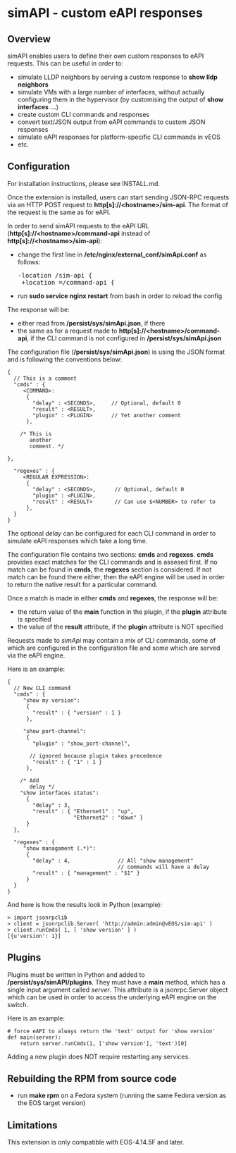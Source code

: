 # simAPI - custom eAPI responses

## Overview
simAPI enables users to define their own custom responses to eAPI requests. This can be useful in order to:
 - simulate LLDP neighbors by serving a custom response to **show lldp neighbors**
 - simulate VMs with a large number of interfaces, without actually configuring them in the hypervisor (by customising the output of **show interfaces ...**)
 - create custom CLI commands and responses
 - convert text/JSON output from eAPI commands to custom JSON responses
 - simulate eAPI responses for platform-specific CLI commands in vEOS
 - etc.

## Configuration
For installation instructions, please see INSTALL.md.

Once the extension is installed, users can start sending JSON-RPC requests via an HTTP POST request to **http[s]://\<hostname\>/sim-api**. The format of the request is the same as for eAPI.

In order to send simAPI requests to the eAPI URL (**http[s]://\<hostname\>/command-api** instead of **http[s]://\<hostname\>/sim-api**):

 - change the first line in **/etc/nginx/external_conf/simApi.conf** as follows:

    <pre>-location /sim-api {
    +location =/command-api {</pre>

 - run **sudo service nginx restart** from bash in order to reload the config

The response will be:
 - either read from **/persist/sys/simApi.json**, if there
 - the same as for a request made to **http[s]://\<hostname\>/command-api**, if the CLI command is not configured in **/persist/sys/simApi.json**

The configuration file (**/persist/sys/simApi.json**) is using the JSON format and is following the conventions below:

```
{
  // This is a comment
  "cmds" : {
     <COMMAND>:
      { 
        "delay" : <SECONDS>,     // Optional, default 0       
        "result" : <RESULT>,
        "plugin" : <PLUGIN>      // Yet another comment
      },

    /* This is
       another 
       comment. */

},

  "regexes" : {
     <REGULAR EXPRESSION>:
      { 
        "delay" : <SECONDS>,      // Optional, default 0       
        "plugin" : <PLUGIN>,
        "result" : <RESULT>       // Can use $<NUMBER> to refer to 
      },
  }
}
```

The optional *delay* can be configured for each CLI command in order to simulate eAPI responses which take a long time.

The configuration file contains two sections: **cmds** and **regexes**. **cmds** provides exact matches for the CLI commands and is assesed first. If no match can be found in **cmds**, the **regexes** section is considered. If not match can be found there either, then the eAPI engine will be used in order to return the native result for a particular command.

Once a match is made in either **cmds** and **regexes**, the response will be:
 - the return value of the **main** function in the plugin, if the **plugin** attribute is specified
 - the value of the **result** attribute, if the **plugin** attribute is NOT specified

Requests made to *simApi* may contain a mix of CLI commands, some of which are configured in the configuration file and some which are served via the eAPI engine.

Here is an example:
```
{
  // New CLI command
  "cmds" : {
     "show my version": 
      { 
        "result" : { "version" : 1 } 
      },

     "show port-channel": 
      { 
        "plugin" : "show_port-channel",

       // ignored because plugin takes precedence
        "result" : { "1" : 1 } 
      },

    /* Add
       delay */
    "show interfaces status": 
      { 
        "delay" : 3,
        "result" : { "Ethernet1" : "up",
                     "Ethernet2" : "down" } 
      }
  },

  "regexes" : {
     "show managament (.*)": 
      { 
        "delay" : 4,               // All "show management" 
                                   // commands will have a delay
        "result" : { "management" : "$1" } 
      }
  }
}
```

And here is how the results look in Python (example):
```
> import jsonrpclib
> client = jsonrpclib.Server( 'http://admin:admin@vEOS/sim-api' )
> client.runCmds( 1, [ 'show version' ] )
[{u'version': 1}]
```

## Plugins

Plugins must be written in Python and added to **/persist/sys/simAPI/plugins**. They must have a **main** method, which has a single input argument called *server*. This attribute is a jsonrpc.Server object which can be used in order to access the underlying eAPI engine on the switch.

Here is an example:

```
# force eAPI to always return the 'text' output for 'show version'
def main(server):
    return server.runCmds(1, ['show version'], 'text')[0]
```

Adding a new plugin does NOT require restarting any services.

## Rebuilding the RPM from source code

 - run **make rpm** on a Fedora system (running the same Fedora version as the EOS target version)

## Limitations

This extension is only compatible with EOS-4.14.5F and later.
